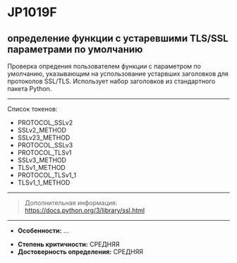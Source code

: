 # JP1019F
## определение функции с устаревшими TLS/SSL параметрами по умолчанию

Проверка опредения пользователем функции с параметром по умолчанию, указывающим на успользование устарвших заголовков
для протоколов SSL/TLS. Использует набор заголовков из стандартного пакета Python.

---
Список токенов:
<!---
NOTE!! НУЖНО РАСШИРИТЬ СПИСОК. Дополнить проверкой версии питона https://docs.python.org/3/library/ssl.html
-->

- PROTOCOL_SSLv2
- SSLv2_METHOD
- SSLv23_METHOD
- PROTOCOL_SSLv3
- PROTOCOL_TLSv1
- SSLv3_METHOD
- TLSv1_METHOD
- PROTOCOL_TLSv1_1
- TLSv1_1_METHOD
---
> Дополнительная информация:
> https://docs.python.org/3/library/ssl.html
---
* __Особенности:__ ...
<!---
NOTE!! CHANGE TO HIGH
-->
* __Степень критичности:__ СРЕДНЯЯ
* __Достоверность определения:__ СРЕДНЯЯ